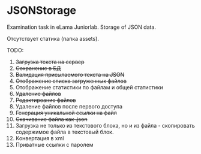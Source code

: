 # JSONStorage
Examination task in eLama Juniorlab. Storage of JSON data.

Отсутствует статика (папка assets).

TODO:
1. ~~Загрузка текста на сервер~~
2. ~~Сохранение в БД~~
3. ~~Валидация присылаемого текста на JSON~~
4. ~~Отображение списка загруженных файлов~~
5. Отображение статистики по файлам и общей статистики
6. ~~Удаление файлов~~
7. ~~Редактироание файлов~~
8. Удаление файлов после первого доступа
9. ~~Генерация уникальной ссылки на файл~~
10. ~~Скачивание файла как .json~~
11. Загрузка не только из текстового блока, но и из файла - скопировать содержимое файла в текстовый блок.
12. Конвертация в xml
13. Приватные ссылки с паролем
